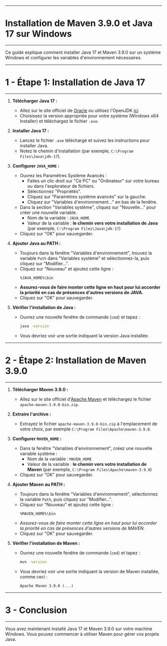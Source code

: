 ----
# Installation de Maven 3.9.0 et Java 17 sur Windows
----

Ce guide explique comment installer Java 17 et Maven 3.9.0 sur un système Windows et configurer les variables d'environnement nécessaires.

----
# 1 - Étape 1: Installation de Java 17
----

1. **Télécharger Java 17 :**
   - Allez sur le site officiel de [Oracle](https://www.oracle.com/java/technologies/javase-jdk17-downloads.html) ou utilisez l'OpenJDK [ici](https://jdk.java.net/17/).
   - Choisissez la version appropriée pour votre système (Windows x64 Installer) et téléchargez le fichier `.exe`.

2. **Installer Java 17 :**
   - Lancez le fichier `.exe` téléchargé et suivez les instructions pour installer Java.
   - Notez le chemin d'installation (par exemple, `C:\Program Files\Java\jdk-17`).

3. **Configurer `JAVA_HOME` :**
   - Ouvrez les Paramètres Système Avancés :
     - Faites un clic droit sur "Ce PC" ou "Ordinateur" sur votre bureau ou dans l'explorateur de fichiers.
     - Sélectionnez "Propriétés".
     - Cliquez sur "Paramètres système avancés" sur la gauche.
     - Cliquez sur "Variables d'environnement..." en bas de la fenêtre.
   - Dans la section "Variables système", cliquez sur "Nouvelle..." pour créer une nouvelle variable.
     - Nom de la variable : `JAVA_HOME`
     - Valeur de la variable : **le chemin vers votre installation de Java** (par exemple, `C:\Program Files\Java\jdk-17`)
   - Cliquez sur "OK" pour sauvegarder.

4. **Ajouter Java au PATH :**
   - Toujours dans la fenêtre "Variables d'environnement", trouvez la variable `Path` dans "Variables système" et sélectionnez-la, puis cliquez sur "Modifier...".
   - Cliquez sur "Nouveau" et ajoutez cette ligne :
     ```plaintext
     %JAVA_HOME%\bin
     ```
   - **Assurez-vous de faire monter cette ligne en haut pour lui accorder la priorité en cas de présences d'autres versions de JAVA.**
   - Cliquez sur "OK" pour sauvegarder.

5. **Vérifier l'installation de Java :**
   - Ouvrez une nouvelle fenêtre de commande (`cmd`) et tapez :
     ```bash
     java -version
     ```
   - Vous devriez voir une sortie indiquant la version Java installée.

---
# 2 - Étape 2: Installation de Maven 3.9.0
---

1. **Télécharger Maven 3.9.0 :**
   - Allez sur le site officiel d'[Apache Maven](https://maven.apache.org/download.cgi) et téléchargez le fichier `apache-maven-3.9.0-bin.zip`.

2. **Extraire l'archive :**
   - Extrayez le fichier `apache-maven-3.9.0-bin.zip` à l'emplacement de votre choix, par exemple `C:\Program Files\Apache\maven-3.9.0`.

3. **Configurer `MAVEN_HOME` :**
   - Dans la fenêtre "Variables d'environnement", créez une nouvelle variable système :
     - Nom de la variable : `MAVEN_HOME`
     - Valeur de la variable : **le chemin vers votre installation de Maven** (par exemple, `C:\Program Files\Apache\maven-3.9.0`)
   - Cliquez sur "OK" pour sauvegarder.

4. **Ajouter Maven au PATH :**
   - Toujours dans la fenêtre "Variables d'environnement", sélectionnez la variable `Path`, puis cliquez sur "Modifier...".
   - Cliquez sur "Nouveau" et ajoutez cette ligne :
     ```plaintext
     %MAVEN_HOME%\bin
     ```
   - *Assurez-vous de faire monter cette ligne en haut pour lui accorder la priorité en cas de présences d'autres versions de MAVEN.*
   - Cliquez sur "OK" pour sauvegarder.

5. **Vérifier l'installation de Maven :**
   - Ouvrez une nouvelle fenêtre de commande (`cmd`) et tapez :
     ```bash
     mvn -version
     ```
   - Vous devriez voir une sortie indiquant la version de Maven installée, comme ceci :
     ```
     Apache Maven 3.9.0 (...)
     ```
---
# 3 - Conclusion
---

Vous avez maintenant installé Java 17 et Maven 3.9.0 sur votre machine Windows. Vous pouvez commencer à utiliser Maven pour gérer vos projets Java.
